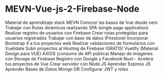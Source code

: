 # MEVN-Vue-js-2-Firebase-Node
Material de aprendizaje stack MEVN
Conocer las bases de Vue desde cero
Trabajar con Rutas dinámicas realizando SPA (single page application)
Realizar registro de usuarios con Firebase
Crear rutas protegidas para usuarios registrados
Trabajar con base de datos (Firestore)
Incorporar Bootstrap 4 a tus proyectos web
Realizar validaciones de formularios con Vuelidate
Subir proyectos al Hosting de Firebase !GRATIS!
Vuetify (Material Design para VUE)
AXIOS (consumo de API pública)
Manejo de imágenes con Storage de Firebase
Registro con Google y Facebook
Nuxt - Acelera tus proyectos de Vue
Crear servidor con Node JS
Aprender Express JS
Aprender Bases de Datos Mongo DB
Configurar JWT y roles
